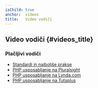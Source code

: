 ```yaml
---
isChild: true
anchor:  videos
title:   Video vodiči
---
```


## Video vodiči {#videos_title}

### Plačljivi vodiči

* [Standardi in najboljše prakse](http://teamtreehouse.com/library/standards-and-best-practices)
* [PHP usposabljanje na Pluralsight](http://www.pluralsight.com/search/?searchTerm=php)
* [PHP usposabljanje na Lynda.com](http://www.lynda.com/search?q=php)
* [PHP usposabljanje na Tutsplus](http://code.tutsplus.com/categories/php/courses)
